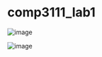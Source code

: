 # comp3111_lab1

![image](https://github.com/David47yu/comp3111_lab1/assets/130168331/196744d9-02ad-4a9f-b46f-4a06081209c8)




![image](https://github.com/David47yu/comp3111_lab1/assets/130168331/c84254f1-a3be-4ec5-937c-b19dade7054f)
